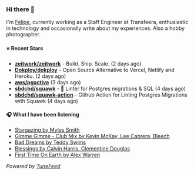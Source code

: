 ### Hi there 👋

I'm [Felipe](https://felipevm.com), currently working as a Staff Engineer at Transfeera, enthusiastic in technology and occasionally write about my experiences. Also a hobby photographer.

#### ⭐ Recent Stars
- **[zeitwork/zeitwork](https://github.com/zeitwork/zeitwork)** - Build. Ship. Scale. (2 days ago)
- **[Dokploy/dokploy](https://github.com/Dokploy/dokploy)** - Open Source Alternative to Vercel, Netlify and Heroku. (2 days ago)
- **[aws/pgactive](https://github.com/aws/pgactive)** (3 days ago)
- **[sbdchd/squawk](https://github.com/sbdchd/squawk)** - 🐘 Linter for Postgres migrations &amp; SQL (4 days ago)
- **[sbdchd/squawk-action](https://github.com/sbdchd/squawk-action)** - Github Action for Linting Postgres Migrations with Squawk (4 days ago)

#### 🎧 What I have been listening
- [Stargazing by Myles Smith](https://open.spotify.com/track/3Vr3zh0r7ALn8VLqCiRR10)
- [Gimme Gimme - Club Mix by Kevin McKay, Lee Cabrera, Bleech](https://open.spotify.com/track/7GjZZf77XJYaa5W4S2NbpB)
- [Bad Dreams by Teddy Swims](https://open.spotify.com/track/3BntzKsnLf2pc0dsvE3Zav)
- [Blessings by Calvin Harris, Clementine Douglas](https://open.spotify.com/track/78nx0HDJIFD5xDq2L5420Z)
- [First Time On Earth by Alex Warren](https://open.spotify.com/track/3z87a8YWdfBTWwrspCN4g8)

_Powered by [TuneFeed](https://tunefeed.app?ref=github.com)_
